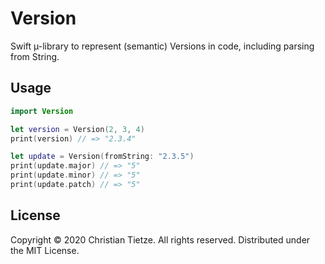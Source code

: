 # Version

Swift µ-library to represent (semantic) Versions in code, including parsing from String.

## Usage

```swift
import Version

let version = Version(2, 3, 4)
print(version) // => "2.3.4"

let update = Version(fromString: "2.3.5")
print(update.major) // => "5"
print(update.minor) // => "5"
print(update.patch) // => "5"
```
## License

 Copyright © 2020 Christian Tietze. All rights reserved. Distributed under the MIT License.
